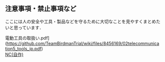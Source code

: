 ## 注意事項・禁止事項など
ここには人の安全や工具・製品などを守るために大切なことを見やすくまとめたいと思っています．

電動工具の取扱い.pdf](https://github.com/TeamBirdmanTrial/wiki/files/8456169/02telecommunication5_tools_jp.pdf)  
[NC(自作)](NC(自作).md) 
